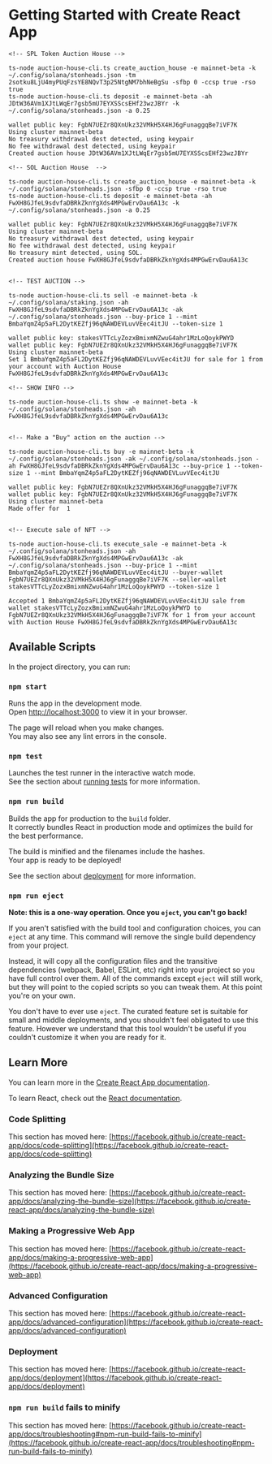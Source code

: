 # Getting Started with Create React App

    <!-- SPL Token Auction House -->

    ts-node auction-house-cli.ts create_auction_house -e mainnet-beta -k ~/.config/solana/stonheads.json -tm 2sotku8LjU4myPUqFzsYE8NQvT3p25NtgNM7bhNeBgSu -sfbp 0 -ccsp true -rso true
    ts-node auction-house-cli.ts deposit -e mainnet-beta -ah JDtW36AVm1XJtLWqEr7gsb5mU7EYXSScsEHf23wzJBYr -k ~/.config/solana/stonheads.json -a 0.25

    wallet public key: FgbN7UEZr8QXnUkz32VMkH5X4HJ6gFunaggqBe7iVF7K
    Using cluster mainnet-beta
    No treasury withdrawal dest detected, using keypair
    No fee withdrawal dest detected, using keypair
    Created auction house JDtW36AVm1XJtLWqEr7gsb5mU7EYXSScsEHf23wzJBYr

    <!-- SOL Auction House  -->

    ts-node auction-house-cli.ts create_auction_house -e mainnet-beta -k ~/.config/solana/stonheads.json -sfbp 0 -ccsp true -rso true
    ts-node auction-house-cli.ts deposit -e mainnet-beta -ah FwXH8GJfeL9sdvfaDBRkZknYgXds4MPGwErvDau6A13c -k ~/.config/solana/stonheads.json -a 0.25

    wallet public key: FgbN7UEZr8QXnUkz32VMkH5X4HJ6gFunaggqBe7iVF7K
    Using cluster mainnet-beta
    No treasury withdrawal dest detected, using keypair
    No fee withdrawal dest detected, using keypair
    No treasury mint detected, using SOL.
    Created auction house FwXH8GJfeL9sdvfaDBRkZknYgXds4MPGwErvDau6A13c


    <!-- TEST AUCTION -->

    ts-node auction-house-cli.ts sell -e mainnet-beta -k ~/.config/solana/staking.json -ah FwXH8GJfeL9sdvfaDBRkZknYgXds4MPGwErvDau6A13c -ak ~/.config/solana/stonheads.json --buy-price 1 --mint BmbaYqmZ4p5aFL2DytKEZfj96qNAWDEVLuvVEec4itJU --token-size 1

    wallet public key: stakesVTTcLyZozxBmixmNZwuG4ahr1MzLoQoykPWYD
    wallet public key: FgbN7UEZr8QXnUkz32VMkH5X4HJ6gFunaggqBe7iVF7K
    Using cluster mainnet-beta
    Set 1 BmbaYqmZ4p5aFL2DytKEZfj96qNAWDEVLuvVEec4itJU for sale for 1 from your account with Auction House FwXH8GJfeL9sdvfaDBRkZknYgXds4MPGwErvDau6A13c

    <!-- SHOW INFO -->

    ts-node auction-house-cli.ts show -e mainnet-beta -k ~/.config/solana/stonheads.json -ah FwXH8GJfeL9sdvfaDBRkZknYgXds4MPGwErvDau6A13c


    <!-- Make a "Buy" action on the auction -->

    ts-node auction-house-cli.ts buy -e mainnet-beta -k ~/.config/solana/stonheads.json -ak ~/.config/solana/stonheads.json -ah FwXH8GJfeL9sdvfaDBRkZknYgXds4MPGwErvDau6A13c --buy-price 1 --token-size 1 --mint BmbaYqmZ4p5aFL2DytKEZfj96qNAWDEVLuvVEec4itJU

    wallet public key: FgbN7UEZr8QXnUkz32VMkH5X4HJ6gFunaggqBe7iVF7K
    wallet public key: FgbN7UEZr8QXnUkz32VMkH5X4HJ6gFunaggqBe7iVF7K
    Using cluster mainnet-beta
    Made offer for  1


    <!-- Execute sale of NFT -->

    ts-node auction-house-cli.ts execute_sale -e mainnet-beta -k ~/.config/solana/stonheads.json -ah FwXH8GJfeL9sdvfaDBRkZknYgXds4MPGwErvDau6A13c -ak ~/.config/solana/stonheads.json --buy-price 1 --mint BmbaYqmZ4p5aFL2DytKEZfj96qNAWDEVLuvVEec4itJU --buyer-wallet FgbN7UEZr8QXnUkz32VMkH5X4HJ6gFunaggqBe7iVF7K --seller-wallet stakesVTTcLyZozxBmixmNZwuG4ahr1MzLoQoykPWYD --token-size 1

    Accepted 1 BmbaYqmZ4p5aFL2DytKEZfj96qNAWDEVLuvVEec4itJU sale from wallet stakesVTTcLyZozxBmixmNZwuG4ahr1MzLoQoykPWYD to FgbN7UEZr8QXnUkz32VMkH5X4HJ6gFunaggqBe7iVF7K for 1 from your account with Auction House FwXH8GJfeL9sdvfaDBRkZknYgXds4MPGwErvDau6A13c

## Available Scripts

In the project directory, you can run:

### `npm start`

Runs the app in the development mode.\
Open [http://localhost:3000](http://localhost:3000) to view it in your browser.

The page will reload when you make changes.\
You may also see any lint errors in the console.

### `npm test`

Launches the test runner in the interactive watch mode.\
See the section about [running tests](https://facebook.github.io/create-react-app/docs/running-tests) for more information.

### `npm run build`

Builds the app for production to the `build` folder.\
It correctly bundles React in production mode and optimizes the build for the best performance.

The build is minified and the filenames include the hashes.\
Your app is ready to be deployed!

See the section about [deployment](https://facebook.github.io/create-react-app/docs/deployment) for more information.

### `npm run eject`

**Note: this is a one-way operation. Once you `eject`, you can't go back!**

If you aren't satisfied with the build tool and configuration choices, you can `eject` at any time. This command will remove the single build dependency from your project.

Instead, it will copy all the configuration files and the transitive dependencies (webpack, Babel, ESLint, etc) right into your project so you have full control over them. All of the commands except `eject` will still work, but they will point to the copied scripts so you can tweak them. At this point you're on your own.

You don't have to ever use `eject`. The curated feature set is suitable for small and middle deployments, and you shouldn't feel obligated to use this feature. However we understand that this tool wouldn't be useful if you couldn't customize it when you are ready for it.

## Learn More

You can learn more in the [Create React App documentation](https://facebook.github.io/create-react-app/docs/getting-started).

To learn React, check out the [React documentation](https://reactjs.org/).

### Code Splitting

This section has moved here: [https://facebook.github.io/create-react-app/docs/code-splitting](https://facebook.github.io/create-react-app/docs/code-splitting)

### Analyzing the Bundle Size

This section has moved here: [https://facebook.github.io/create-react-app/docs/analyzing-the-bundle-size](https://facebook.github.io/create-react-app/docs/analyzing-the-bundle-size)

### Making a Progressive Web App

This section has moved here: [https://facebook.github.io/create-react-app/docs/making-a-progressive-web-app](https://facebook.github.io/create-react-app/docs/making-a-progressive-web-app)

### Advanced Configuration

This section has moved here: [https://facebook.github.io/create-react-app/docs/advanced-configuration](https://facebook.github.io/create-react-app/docs/advanced-configuration)

### Deployment

This section has moved here: [https://facebook.github.io/create-react-app/docs/deployment](https://facebook.github.io/create-react-app/docs/deployment)

### `npm run build` fails to minify

This section has moved here: [https://facebook.github.io/create-react-app/docs/troubleshooting#npm-run-build-fails-to-minify](https://facebook.github.io/create-react-app/docs/troubleshooting#npm-run-build-fails-to-minify)
